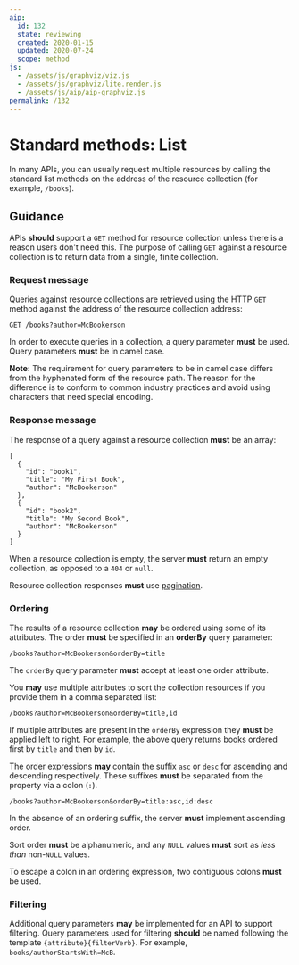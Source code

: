 ```yaml
---
aip:
  id: 132
  state: reviewing
  created: 2020-01-15
  updated: 2020-07-24
  scope: method
js:
  - /assets/js/graphviz/viz.js
  - /assets/js/graphviz/lite.render.js
  - /assets/js/aip/aip-graphviz.js
permalink: /132
---
```


# Standard methods: List

In many APIs, you can usually request multiple resources by calling the standard list methods on the address of the resource collection (for example, `/books`).

## Guidance

APIs **should** support a `GET` method for resource collection unless there is a reason users don't need this. The purpose of calling `GET` against a resource collection is to return data from a single, finite collection.

### Request message

Queries against resource collections are retrieved using the HTTP `GET` method against the address of the resource collection address:

```
GET /books?author=McBookerson
```

In order to execute queries in a collection, a query parameter **must** be used. Query parameters **must** be in camel case.

**Note:** The requirement for query parameters to be in camel case differs from the hyphenated form of the resource path. The reason for the difference is to conform to common industry practices and avoid using characters that need special encoding.

### Response message

The response of a query against a resource collection **must** be an array:

```
[
  {
    "id": "book1",
    "title": "My First Book",
    "author": "McBookerson"
  },
  {
    "id": "book2",
    "title": "My Second Book",
    "author": "McBookerson"
  }
]
```

When a resource collection is empty, the server **must** return an empty collection, as opposed to a `404` or `null`.

Resource collection responses **must** use [pagination][].

### Ordering

The results of a resource collection **may** be ordered using some of its attributes. The order **must** be specified in an **orderBy** query parameter:

```
/books?author=McBookerson&orderBy=title
```

The `orderBy` query parameter **must** accept at least one order attribute.

You **may** use multiple attributes to sort the collection resources if you provide them in a comma separated list:

```
/books?author=McBookerson&orderBy=title,id
```

If multiple attributes are present in the `orderBy` expression they **must** be applied left to right. For example, the above query returns books ordered first by `title` and then by `id`.

The order expressions **may** contain the suffix `asc` or `desc` for ascending and descending respectively. These suffixes **must** be separated from the property via a colon (`:`).

```
/books?author=McBookerson&orderBy=title:asc,id:desc
```

In the absence of an ordering suffix, the server **must** implement ascending order.

Sort order **must** be alphanumeric, and any `NULL` values **must** sort as _less than_ non-`NULL` values.

To escape a colon in an ordering expression, two contiguous colons **must** be used.

### Filtering

Additional query parameters **may** be implemented for an API to support filtering. Query parameters used for filtering **should** be named following the template `{attribute}{filterVerb}`. For example, `books/authorStartsWith=McB`.

[pagination]: ./0158.md
